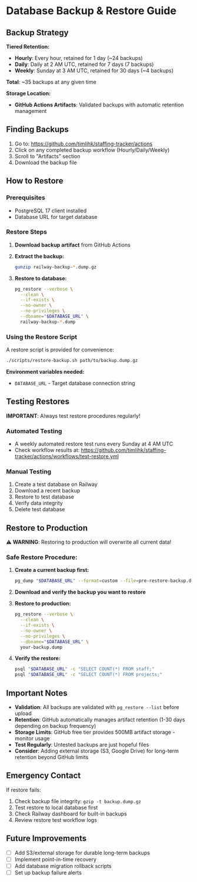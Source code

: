 # Database Backup & Restore Guide

## Backup Strategy

**Tiered Retention:**
- **Hourly**: Every hour, retained for 1 day (~24 backups)
- **Daily**: Daily at 2 AM UTC, retained for 7 days (7 backups)
- **Weekly**: Sunday at 3 AM UTC, retained for 30 days (~4 backups)

**Total**: ~35 backups at any given time

**Storage Location:**
- **GitHub Actions Artifacts**: Validated backups with automatic retention management

## Finding Backups

1. Go to: https://github.com/timlihk/staffing-tracker/actions
2. Click on any completed backup workflow (Hourly/Daily/Weekly)
3. Scroll to "Artifacts" section
4. Download the backup file

## How to Restore

### Prerequisites
- PostgreSQL 17 client installed
- Database URL for target database

### Restore Steps

1. **Download backup artifact** from GitHub Actions

2. **Extract the backup:**
   ```bash
   gunzip railway-backup-*.dump.gz
   ```

3. **Restore to database:**
   ```bash
   pg_restore --verbose \
     --clean \
     --if-exists \
     --no-owner \
     --no-privileges \
     --dbname="$DATABASE_URL" \
     railway-backup-*.dump
   ```

### Using the Restore Script

A restore script is provided for convenience:

```bash
./scripts/restore-backup.sh path/to/backup.dump.gz
```

**Environment variables needed:**
- `DATABASE_URL` - Target database connection string

## Testing Restores

**IMPORTANT**: Always test restore procedures regularly!

### Automated Testing
- A weekly automated restore test runs every Sunday at 4 AM UTC
- Check workflow results at: https://github.com/timlihk/staffing-tracker/actions/workflows/test-restore.yml

### Manual Testing

1. Create a test database on Railway
2. Download a recent backup
3. Restore to test database
4. Verify data integrity
5. Delete test database

## Restore to Production

⚠️ **WARNING**: Restoring to production will overwrite all current data!

### Safe Restore Procedure:

1. **Create a current backup first:**
   ```bash
   pg_dump "$DATABASE_URL" --format=custom --file=pre-restore-backup.dump
   ```

2. **Download and verify the backup you want to restore**

3. **Restore to production:**
   ```bash
   pg_restore --verbose \
     --clean \
     --if-exists \
     --no-owner \
     --no-privileges \
     --dbname="$DATABASE_URL" \
     your-backup.dump
   ```

4. **Verify the restore:**
   ```bash
   psql "$DATABASE_URL" -c "SELECT COUNT(*) FROM staff;"
   psql "$DATABASE_URL" -c "SELECT COUNT(*) FROM projects;"
   ```

## Important Notes

- **Validation**: All backups are validated with `pg_restore --list` before upload
- **Retention**: GitHub automatically manages artifact retention (1-30 days depending on backup frequency)
- **Storage Limits**: GitHub free tier provides 500MB artifact storage - monitor usage
- **Test Regularly**: Untested backups are just hopeful files
- **Consider**: Adding external storage (S3, Google Drive) for long-term retention beyond GitHub limits

## Emergency Contact

If restore fails:
1. Check backup file integrity: `gzip -t backup.dump.gz`
2. Test restore to local database first
3. Check Railway dashboard for built-in backups
4. Review restore test workflow logs

## Future Improvements

- [ ] Add S3/external storage for durable long-term backups
- [ ] Implement point-in-time recovery
- [ ] Add database migration rollback scripts
- [ ] Set up backup failure alerts
